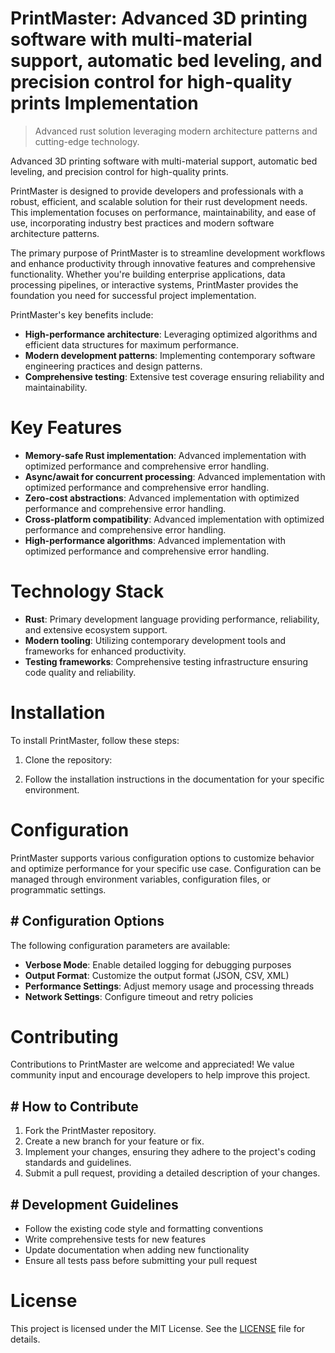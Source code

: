 <!-- fallback_PrintMaster_20250720122925_30957 -->

# PrintMaster: Advanced 3D printing software with multi-material support, automatic bed leveling, and precision control for high-quality prints Implementation
> Advanced rust solution leveraging modern architecture patterns and cutting-edge technology.

Advanced 3D printing software with multi-material support, automatic bed leveling, and precision control for high-quality prints.

PrintMaster is designed to provide developers and professionals with a robust, efficient, and scalable solution for their rust development needs. This implementation focuses on performance, maintainability, and ease of use, incorporating industry best practices and modern software architecture patterns.

The primary purpose of PrintMaster is to streamline development workflows and enhance productivity through innovative features and comprehensive functionality. Whether you're building enterprise applications, data processing pipelines, or interactive systems, PrintMaster provides the foundation you need for successful project implementation.

PrintMaster's key benefits include:

* **High-performance architecture**: Leveraging optimized algorithms and efficient data structures for maximum performance.
* **Modern development patterns**: Implementing contemporary software engineering practices and design patterns.
* **Comprehensive testing**: Extensive test coverage ensuring reliability and maintainability.

# Key Features

* **Memory-safe Rust implementation**: Advanced implementation with optimized performance and comprehensive error handling.
* **Async/await for concurrent processing**: Advanced implementation with optimized performance and comprehensive error handling.
* **Zero-cost abstractions**: Advanced implementation with optimized performance and comprehensive error handling.
* **Cross-platform compatibility**: Advanced implementation with optimized performance and comprehensive error handling.
* **High-performance algorithms**: Advanced implementation with optimized performance and comprehensive error handling.

# Technology Stack

* **Rust**: Primary development language providing performance, reliability, and extensive ecosystem support.
* **Modern tooling**: Utilizing contemporary development tools and frameworks for enhanced productivity.
* **Testing frameworks**: Comprehensive testing infrastructure ensuring code quality and reliability.

# Installation

To install PrintMaster, follow these steps:

1. Clone the repository:


2. Follow the installation instructions in the documentation for your specific environment.

# Configuration

PrintMaster supports various configuration options to customize behavior and optimize performance for your specific use case. Configuration can be managed through environment variables, configuration files, or programmatic settings.

## # Configuration Options

The following configuration parameters are available:

* **Verbose Mode**: Enable detailed logging for debugging purposes
* **Output Format**: Customize the output format (JSON, CSV, XML)
* **Performance Settings**: Adjust memory usage and processing threads
* **Network Settings**: Configure timeout and retry policies

# Contributing

Contributions to PrintMaster are welcome and appreciated! We value community input and encourage developers to help improve this project.

## # How to Contribute

1. Fork the PrintMaster repository.
2. Create a new branch for your feature or fix.
3. Implement your changes, ensuring they adhere to the project's coding standards and guidelines.
4. Submit a pull request, providing a detailed description of your changes.

## # Development Guidelines

* Follow the existing code style and formatting conventions
* Write comprehensive tests for new features
* Update documentation when adding new functionality
* Ensure all tests pass before submitting your pull request

# License

This project is licensed under the MIT License. See the [LICENSE](https://github.com/ewhu/PrintMaster/blob/main/LICENSE) file for details.
